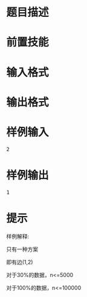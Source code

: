 

# 题目描述



# 前置技能



# 输入格式



# 输出格式



# 样例输入


<pre>2
</pre>

# 样例输出


<pre>1
</pre>

# 提示


<p>
样例解释:
</p>
<p>
只有一种方案
</p>
<p>
即有边(1,2)
</p>
<p>
对于30%的数据，n&lt;=5000
</p>
<p>
对于100%的数据，n&lt;=100000
</p>
